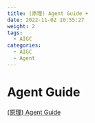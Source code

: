 ```yaml
---
title: (原理) Agent Guide + 
date: 2022-11-02 10:55:27
weight: 2
tags:
  - AIGC
categories: 
  - AIGC
  - Agent  
---
```


<p></p>
<!-- more -->

# Agent Guide
[(原理) Agent Guide](https://candied-skunk-1ca.notion.site/A-Visual-Guide-to-LLM-Agents-1ecbfe21108480eeb5f9f0f6a31e821e?pvs=4)